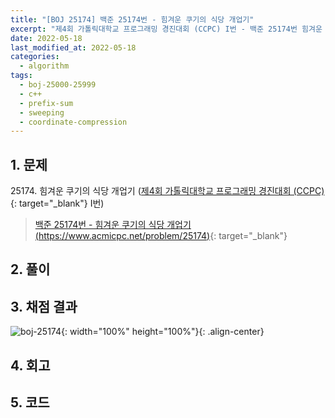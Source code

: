 ```yaml
---
title: "[BOJ 25174] 백준 25174번 - 힘겨운 쿠기의 식당 개업기"
excerpt: "제4회 가톨릭대학교 프로그래밍 경진대회 (CCPC) I번 - 백준 25174번 힘겨운 쿠기의 식당 개업기 풀이"
date: 2022-05-18
last_modified_at: 2022-05-18
categories:
  - algorithm
tags:
  - boj-25000-25999
  - c++
  - prefix-sum
  - sweeping
  - coordinate-compression
---
```


## 1. 문제
$25174$. 힘겨운 쿠기의 식당 개업기 ([제4회 가톨릭대학교 프로그래밍 경진대회 (CCPC)](https://burningfalls.github.io/contest/ccpc-baekjoon-contest/){: target="_blank"} I번)

> [백준 25174번 - 힘겨운 쿠기의 식당 개업기 (https://www.acmicpc.net/problem/25174)](https://www.acmicpc.net/problem/25174){: target="_blank"}

## 2. 풀이



## 3. 채점 결과

![boj-25174](https://user-images.githubusercontent.com/30232837/168979720-e4105894-b174-4e5f-a671-ee5cfe6a5d52.png "boj-25174"){: width="100%" height="100%"}{: .align-center}

## 4. 회고



## 5. 코드

<script src="https://gist.github.com/BurningFalls/07990360e1b1595f72301a25725ab8ce.js"></script>